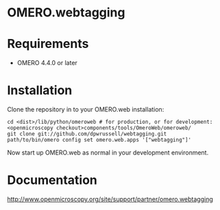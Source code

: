 OMERO.webtagging
================

Requirements
============

* OMERO 4.4.0 or later

Installation
============

Clone the repository in to your OMERO.web installation:

    cd <dist>/lib/python/omeroweb # for production, or for development: <openmicroscopy checkout>components/tools/OmeroWeb/omeroweb/
    git clone git://github.com/dpwrussell/webtagging.git
    path/to/bin/omero config set omero.web.apps '["webtagging"]'

Now start up OMERO.web as normal in your development environment.

Documentation
=============

http://www.openmicroscopy.org/site/support/partner/omero.webtagging

